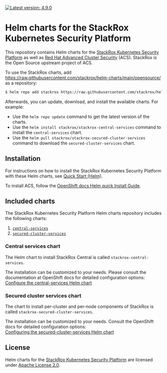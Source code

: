 [![Latest version: 4.9.0](https://img.shields.io/badge/Latest%20version-4.9.0-green.svg)][Latest version]

# Helm charts for the StackRox Kubernetes Security Platform

This repository contains Helm charts for the [StackRox Kubernetes Security
Platform](https://www.stackrox.io/) as well as [Red Hat Advanced Cluster Security](https://www.redhat.com/en/technologies/cloud-computing/openshift/advanced-cluster-security-kubernetes) (ACS). StackRox is the Open Source upstream project of ACS. 


To use the StackRox charts, add https://raw.githubusercontent.com/stackrox/helm-charts/main/opensource/ as a repository:
```bash
$ helm repo add stackrox https://raw.githubusercontent.com/stackrox/helm-charts/main/opensource/
```

Afterwards, you can update, download, and install the available charts. For example:

- Use the `helm repo update` command to get the latest version of the charts.
- Use the `helm install stackrox/stackrox-central-services` command to install the `central-services` chart.
- Use the `helm pull stackrox/stackrox-secured-cluster-services` command to download the `secured-cluster-services` chart.


## Installation

For instructions on how to install the StackRox Kubernetes Security Platform with these Helm charts,
see [Quick Start (Helm)](https://github.com/stackrox/stackrox#quick-installation-via-helm).


To install ACS, follow the [OpenShift docs Helm quick Install Guide](https://docs.openshift.com/acs/installing/installing_helm/install-helm-quick.html).

## Included charts

The StackRox Kubernetes Security Platform Helm charts repository includes the following charts:

1. [`central-services`](#central-services-chart)
2. [`secured-cluster-services`](#secured-cluster-services-chart)

### Central services chart

The Helm chart to install StackRox Central is called `stackrox-central-services`.

The installation can be customized to your needs. Please consult the documentation at OpenShift docs for detailed configuration options:  
[Configure the central-services Helm chart](https://docs.openshift.com/acs/installing/installing_helm/install-helm-customization.html#configure-central-services-helm-chart)

### Secured cluster services chart

The chart to install per-cluster and per-node components of StackRox is called `stackrox-secured-cluster-services`.

The installation can be customized to your needs. Consult the OpenShift docs for detailed configuration options:  
[Configuring the secured-cluster-services Helm chart
](https://docs.openshift.com/acs/installing/installing_helm/install-helm-customization.html#configure-secured-cluster-services-helm-chart)


## License

Helm charts for the [StackRox Kubernetes Security Platform](https://www.stackrox.com/platform/) are
licensed under [Apache License 2.0](./LICENSE).


[Latest version]: ./4.9.0/
